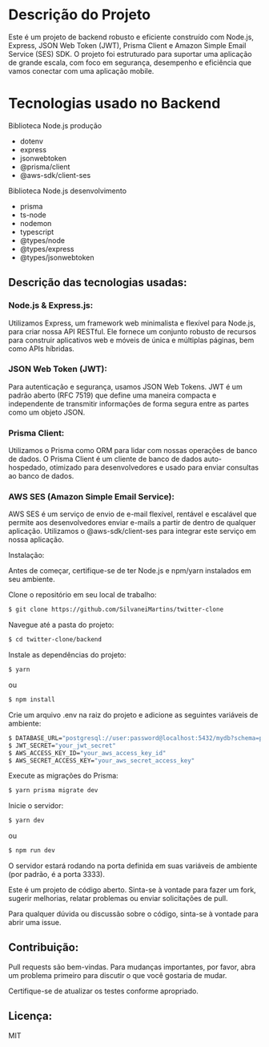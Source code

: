 # Descrição do Projeto

Este é um projeto de backend robusto e eficiente construído com Node.js, Express, JSON Web Token (JWT), Prisma Client e Amazon Simple Email Service (SES) SDK. O projeto foi estruturado para suportar uma aplicação de grande escala, com foco em segurança, desempenho e eficiência que vamos conectar com uma aplicação mobile.

# Tecnologias usado no Backend

Biblioteca Node.js produção
  * dotenv
  * express
  * jsonwebtoken
  * @prisma/client
  * @aws-sdk/client-ses

Biblioteca Node.js desenvolvimento
  * prisma
  * ts-node
  * nodemon
  * typescript
  * @types/node
  * @types/express
  * @types/jsonwebtoken

## Descrição das tecnologias usadas:

### Node.js & Express.js:
  Utilizamos Express, um framework web minimalista e flexível para Node.js, para criar nossa API RESTful. Ele fornece um conjunto robusto de recursos para construir aplicativos web e móveis de única e múltiplas páginas, bem como APIs híbridas.

### JSON Web Token (JWT):
  Para autenticação e segurança, usamos JSON Web Tokens. JWT é um padrão aberto (RFC 7519) que define uma maneira compacta e independente de transmitir informações de forma segura entre as partes como um objeto JSON.

### Prisma Client:
  Utilizamos o Prisma como ORM para lidar com nossas operações de banco de dados. O Prisma Client é um cliente de banco de dados auto-hospedado, otimizado para desenvolvedores e usado para enviar consultas ao banco de dados.

### AWS SES (Amazon Simple Email Service):
  AWS SES é um serviço de envio de e-mail flexível, rentável e escalável que permite aos desenvolvedores enviar e-mails a partir de dentro de qualquer aplicação. Utilizamos o @aws-sdk/client-ses para integrar este serviço em nossa aplicação.

Instalação:

Antes de começar, certifique-se de ter Node.js e npm/yarn instalados em seu ambiente.

Clone o repositório em seu local de trabalho:

  ```bash
  $ git clone https://github.com/SilvaneiMartins/twitter-clone
  ```
Navegue até a pasta do projeto:

  ```bash
  $ cd twitter-clone/backend
  ```
Instale as dependências do projeto:

  ```bash
  $ yarn
  ```
ou

  ```bash
  $ npm install
  ```
Crie um arquivo .env na raiz do projeto e adicione as seguintes variáveis de ambiente:

  ```bash
  $ DATABASE_URL="postgresql://user:password@localhost:5432/mydb?schema=public"
  $ JWT_SECRET="your_jwt_secret"
  $ AWS_ACCESS_KEY_ID="your_aws_access_key_id"
  $ AWS_SECRET_ACCESS_KEY="your_aws_secret_access_key"
  ```
Execute as migrações do Prisma:

  ```bash
  $ yarn prisma migrate dev
  ```

Inicie o servidor:

  ```bash
  $ yarn dev
  ```
ou

  ```bash
  $ npm run dev
  ```

O servidor estará rodando na porta definida em suas variáveis de ambiente (por padrão, é a porta 3333).

Este é um projeto de código aberto. Sinta-se à vontade para fazer um fork, sugerir melhorias, relatar problemas ou enviar solicitações de pull.

Para qualquer dúvida ou discussão sobre o código, sinta-se à vontade para abrir uma issue.

## Contribuição:

Pull requests são bem-vindas. Para mudanças importantes, por favor, abra um problema primeiro para discutir o que você gostaria de mudar.

Certifique-se de atualizar os testes conforme apropriado.

## Licença:

MIT
